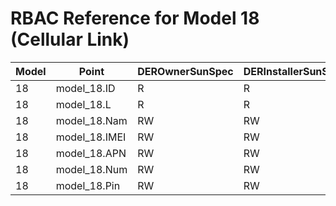 # RBAC Reference for Model 18 (Cellular Link)

| Model | Point | DEROwnerSunSpec | DERInstallerSunSpec | DERVendorSunSpec | ServiceProviderSunSpec | GridOperatorSunSpec |
|-------|-------|------------------|---------------------|------------------|------------------------|---------------------|
| 18 | model_18.ID | R | R | R | R | R |
| 18 | model_18.L | R | R | R | R | R |
| 18 | model_18.Nam | RW | RW | RW | RW | RW |
| 18 | model_18.IMEI | RW | RW | RW | RW | RW |
| 18 | model_18.APN | RW | RW | RW | RW | RW |
| 18 | model_18.Num | RW | RW | RW | RW | RW |
| 18 | model_18.Pin | RW | RW | RW | RW | RW |

